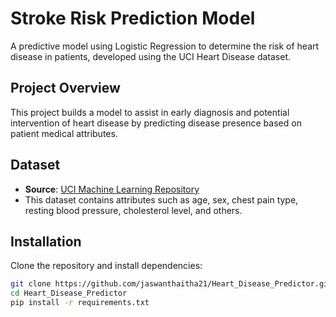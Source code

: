 # Stroke Risk Prediction Model
A predictive model using Logistic Regression to determine the risk of heart disease in patients, developed using the UCI Heart Disease dataset. 

## Project Overview
This project builds a model to assist in early diagnosis and potential intervention of heart disease by predicting disease presence based on patient medical attributes.

## Dataset
- **Source**: [UCI Machine Learning Repository](https://archive.ics.uci.edu/ml/datasets/Heart+Disease)
- This dataset contains attributes such as age, sex, chest pain type, resting blood pressure, cholesterol level, and others.

## Installation
Clone the repository and install dependencies:
```bash
git clone https://github.com/jaswanthaitha21/Heart_Disease_Predictor.git
cd Heart_Disease_Predictor
pip install -r requirements.txt
